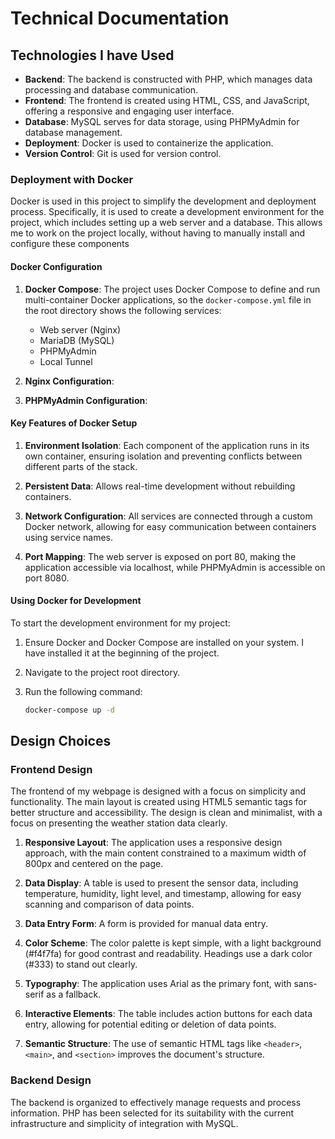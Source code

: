 # Technical Documentation

## Technologies I have Used

- **Backend**: The backend is constructed with PHP, which manages data processing and database communication.
- **Frontend**: The frontend is created using HTML, CSS, and JavaScript, offering a responsive and engaging user interface.
- **Database**:  MySQL serves for data storage, using PHPMyAdmin for database management.
- **Deployment**: Docker is used to containerize the application.
- **Version Control**: Git is used for version control.

### Deployment with Docker
Docker is used in this project to simplify the development and deployment process. Specifically, it is used to create a development environment for the project, which includes setting up a web server and a database. This allows me to work on the project locally, without having to manually install and configure these components

#### Docker Configuration

1. **Docker Compose**: 
   The project uses Docker Compose to define and run multi-container Docker applications, so the `docker-compose.yml` file in the root directory shows the following services:
   - Web server (Nginx)
   - MariaDB (MySQL)
   - PHPMyAdmin
   - Local Tunnel


2. **Nginx Configuration**:


3. **PHPMyAdmin Configuration**:


#### Key Features of Docker Setup

1. **Environment Isolation**: Each component of the application runs in its own container, ensuring isolation and preventing conflicts between different parts of the stack.

2. **Persistent Data**: Allows  real-time development without rebuilding containers.

3. **Network Configuration**: 
   All services are connected through a custom Docker network, allowing for easy communication between containers using service names.

4. **Port Mapping**: 
    The web server is exposed on port 80, making the application accessible via localhost, while PHPMyAdmin is accessible on port 8080.

#### Using Docker for Development

To start the development environment for my project:

1. Ensure Docker and Docker Compose are installed on your system. I have installed it at the beginning of the project.
2. Navigate to the project root directory.
3. Run the following command:

   ```bash
   docker-compose up -d


## Design Choices

### Frontend Design
The frontend of my webpage is designed with a focus on simplicity and functionality. The main layout is created using HTML5 semantic tags for better structure and accessibility. The design is clean and minimalist, with a focus on presenting the weather station data clearly.


1. **Responsive Layout**: The application uses a responsive design approach, with the main content constrained to a maximum width of 800px and centered on the page.

2. **Data Display**: A table is used to present the sensor data, including temperature, humidity, light level, and timestamp, allowing for easy scanning and comparison of data points.

3. **Data Entry Form**: A form is provided for manual data entry.

4. **Color Scheme**: The color palette is kept simple, with a light background (#f4f7fa) for good contrast and readability. Headings use a dark color (#333) to stand out clearly.

5. **Typography**: The application uses Arial as the primary font, with sans-serif as a fallback. 

6. **Interactive Elements**: The table includes action buttons for each data entry, allowing for potential editing or deletion of data points.

7. **Semantic Structure**: The use of semantic HTML tags like `<header>`, `<main>`, and `<section>` improves the document's structure.

### Backend Design
The backend is organized to effectively manage requests and process information. PHP has been selected for its suitability with the current infrastructure and simplicity of integration with MySQL.

